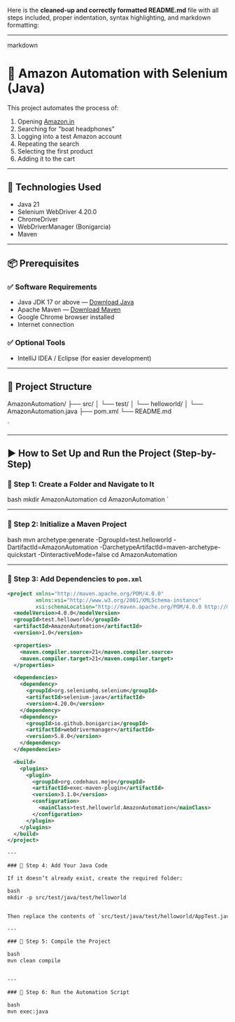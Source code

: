 Here is the **cleaned-up and correctly formatted README.md** file with all steps included, proper indentation, syntax highlighting, and markdown formatting:

---

markdown
# 🛒 Amazon Automation with Selenium (Java)

This project automates the process of:

1. Opening [Amazon.in](https://www.amazon.in)  
2. Searching for "boat headphones"  
3. Logging into a test Amazon account  
4. Repeating the search  
5. Selecting the first product  
6. Adding it to the cart  

---

## 🚀 Technologies Used

- Java 21  
- Selenium WebDriver 4.20.0  
- ChromeDriver  
- WebDriverManager (Bonigarcia)  
- Maven  

---

## 📦 Prerequisites

### ✅ Software Requirements

- Java JDK 17 or above — [Download Java](https://www.oracle.com/java/technologies/javase-jdk17-downloads.html)  
- Apache Maven — [Download Maven](https://maven.apache.org/download.cgi)  
- Google Chrome browser installed  
- Internet connection  

### ✅ Optional Tools

- IntelliJ IDEA / Eclipse (for easier development)

---

## 📁 Project Structure



AmazonAutomation/
├── src/
│   └── test/
│       └── helloworld/
│           └── AmazonAutomation.java
├── pom.xml
└── README.md

`

---

## ▶ How to Set Up and Run the Project (Step-by-Step)

### 🔹 Step 1: Create a Folder and Navigate to It

bash
mkdir AmazonAutomation
cd AmazonAutomation
`

---

### 🔹 Step 2: Initialize a Maven Project

bash
mvn archetype:generate -DgroupId=test.helloworld -DartifactId=AmazonAutomation -DarchetypeArtifactId=maven-archetype-quickstart -DinteractiveMode=false
cd AmazonAutomation


---


### 🔹 Step 3: Add Dependencies to `pom.xml`

```xml
<project xmlns="http://maven.apache.org/POM/4.0.0"
         xmlns:xsi="http://www.w3.org/2001/XMLSchema-instance"
         xsi:schemaLocation="http://maven.apache.org/POM/4.0.0 http://maven.apache.org/maven-v4_0_0.xsd">
  <modelVersion>4.0.0</modelVersion>
  <groupId>test.helloworld</groupId>
  <artifactId>AmazonAutomation</artifactId>
  <version>1.0</version>

  <properties>
    <maven.compiler.source>21</maven.compiler.source>
    <maven.compiler.target>21</maven.compiler.target>
  </properties>

  <dependencies>
    <dependency>
      <groupId>org.seleniumhq.selenium</groupId>
      <artifactId>selenium-java</artifactId>
      <version>4.20.0</version>
    </dependency>
    <dependency>
      <groupId>io.github.bonigarcia</groupId>
      <artifactId>webdrivermanager</artifactId>
      <version>5.8.0</version>
    </dependency>
  </dependencies>

  <build>
    <plugins>
      <plugin>
        <groupId>org.codehaus.mojo</groupId>
        <artifactId>exec-maven-plugin</artifactId>
        <version>3.1.0</version>
        <configuration>
          <mainClass>test.helloworld.AmazonAutomation</mainClass>
        </configuration>
      </plugin>
    </plugins>
  </build>
</project>

---

### 🔹 Step 4: Add Your Java Code

If it doesn’t already exist, create the required folder:

bash
mkdir -p src/test/java/test/helloworld


Then replace the contents of `src/test/java/test/helloworld/AppTest.java` with your `AmazonAutomation.java` file.

---

### 🔹 Step 5: Compile the Project

bash
mvn clean compile


---

### 🔹 Step 6: Run the Automation Script

bash
mvn exec:java

